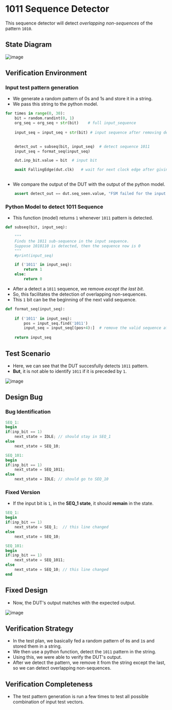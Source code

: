 # 1011 Sequence Detector

This sequence detector will detect *overlapping non-sequences* of the pattern ```1010```.

## State Diagram

![image](https://user-images.githubusercontent.com/66086031/181807213-096f0bdb-89e5-49d0-8422-bd8671787866.png)

## Verification Environment

### Input test pattern generation

- We generate a random pattern of 0s and 1s and store it in a string.
- We pass this string to the python model.

```py
for times in range(0, 30):
    bit = random.randint(0, 1)
    org_seq = org_seq + str(bit)    # full input_sequence
    
    input_seq = input_seq + str(bit) # input sequence after removing detected sequences
    

    detect_out = subseq(bit, input_seq)  # detect sequence 1011
    input_seq = format_seq(input_seq)

    dut.inp_bit.value = bit  # input bit

    await FallingEdge(dut.clk)   # wait for next clock edge after giving input
     
```

- We compare the output of the DUT with the output of the python model.

```python
    assert detect_out == dut.seq_seen.value, "FSM failed for the input sequence = {seq}".format(seq = org_seq)
```

### Python Model to detect 1011 Sequence

- This function (model) returns `1` whenever `1011` pattern is detected.

```python
def subseq(bit, input_seq):

    """
    Finds the 1011 sub-sequence in the input sequence.
    Suppose 1010110 is detected, then the sequence now is 0
    """
    #print(input_seq)    

    if ('1011' in input_seq):
        return 1
    else:
        return 0
```

- After a detect a `1011` sequence, we remove *except the last bit*.
- So, this facilitates the detection of overlapping non-sequences.
- This `1` bit can be the beginning of the next valid sequence.

```python
def format_seq(input_seq):
    
    if ('1011' in input_seq):
        pos = input_seq.find('1011')
        input_seq = input_seq[(pos+4):]  # remove the valid sequence after it is detected       
    
    return input_seq
```

## Test Scenario

- Here, we can see that the DUT succesfully detects `1011` pattern.
- **But**, it is not able to identify `1011` if it is preceded by `1`.

![image](https://user-images.githubusercontent.com/66086031/180468040-63e96875-d569-4d37-a462-117dd348e9b4.png)

## Design Bug

### Bug Identification

```verilog
SEQ_1:
begin
if(inp_bit == 1)
    next_state = IDLE; // should stay in SEQ_1
else
    next_state = SEQ_10;
```

```verilog
SEQ_101:
begin
if(inp_bit == 1)
    next_state = SEQ_1011; 
else
    next_state = IDLE; // should go to SEQ_10
```

### Fixed Version

- If the input bit is `1`, in the **SEQ_1 state**, it should **remain** in the state.

```verilog
SEQ_1:
begin
if(inp_bit == 1)
    next_state = SEQ_1;  // this line changed
else
    next_state = SEQ_10;
```

```verilog
SEQ_101:
begin
if(inp_bit == 1)
    next_state = SEQ_1011; 
else
    next_state = SEQ_10; // this line changed
end
```

## Fixed Design

- Now, the DUT's output matches with the expected output.

![image](https://user-images.githubusercontent.com/66086031/180466632-027366cc-4fbe-4d43-8ea3-ec0520525595.png)

## Verification Strategy

- In the test plan, we basically fed a random pattern of `0`s and `1`s and stored them in a string.
- We then use a python function, detect the `1011` pattern in the string.
- Using this, we were able to verify the DUT's output.
- After we detect the pattern, we remove it from the string except the last, so we can detect overlapping non-sequences.

## Verification Completeness

- The test pattern generation is run a few times to test all possible combination of input test vectors.
